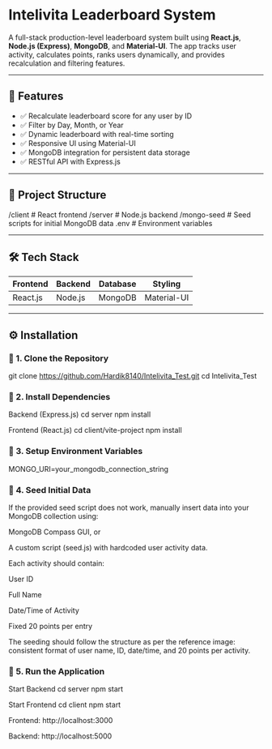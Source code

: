 # Intelivita Leaderboard System

A full-stack production-level leaderboard system built using **React.js**, **Node.js (Express)**, **MongoDB**, and **Material-UI**. The app tracks user activity, calculates points, ranks users dynamically, and provides recalculation and filtering features.

---

## 🚀 Features

- ✅ Recalculate leaderboard score for any user by ID  
- ✅ Filter by Day, Month, or Year  
- ✅ Dynamic leaderboard with real-time sorting  
- ✅ Responsive UI using Material-UI  
- ✅ MongoDB integration for persistent data storage  
- ✅ RESTful API with Express.js  

---

## 📁 Project Structure

/client # React frontend
/server # Node.js backend
/mongo-seed # Seed scripts for initial MongoDB data
.env # Environment variables


---

## 🛠️ Tech Stack

| Frontend | Backend | Database | Styling      |
|----------|---------|----------|--------------|
| React.js | Node.js | MongoDB  | Material-UI  |

---

## ⚙️ Installation

### 🔽 1. Clone the Repository

git clone https://github.com/Hardik8140/Intelivita_Test.git
cd Intelivita_Test

### 🔽 2. Install Dependencies

Backend (Express.js)
cd server
npm install

Frontend (React.js)
cd client/vite-project
npm install

### 🔽 3. Setup Environment Variables
MONGO_URI=your_mongodb_connection_string

### 🔽 4. Seed Initial Data
If the provided seed script does not work, manually insert data into your MongoDB collection using:

MongoDB Compass GUI, or

A custom script (seed.js) with hardcoded user activity data.

Each activity should contain:

User ID

Full Name

Date/Time of Activity

Fixed 20 points per entry

The seeding should follow the structure as per the reference image: consistent format of user name, ID, date/time, and 20 points per activity.

### 🔽 5. Run the Application
Start Backend
cd server
npm start

Start Frontend
cd client
npm start

Frontend: http://localhost:3000

Backend: http://localhost:5000






